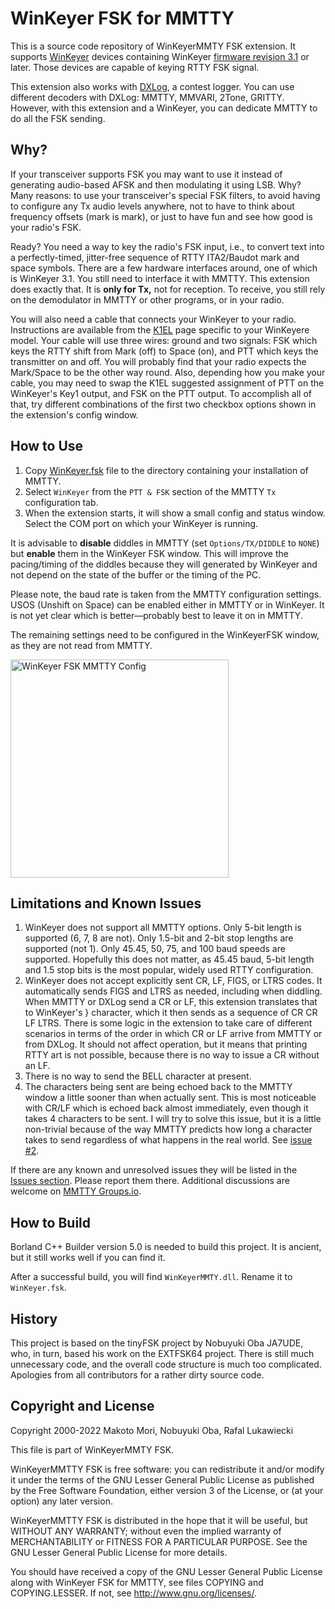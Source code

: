 # WinKeyer FSK for MMTTY

This is a source code repository of WinKeyerMMTY FSK extension. It supports
[WinKeyer](https://www.k1elsystems.com) devices containing WinKeyer [firmware
revision 3.1](https://www.k1elsystems.com/WinKeyer_31.html) or later. Those
devices are capable of keying RTTY FSK signal.

This extension also works with [DXLog](http://dxlog.net), a contest logger. You
can use different decoders with DXLog: MMTTY, MMVARI, 2Tone, GRITTY. However, with
this extension and a WinKeyer, you can dedicate MMTTY to do all the FSK sending.

## Why?

If your transceiver supports FSK you may want to use it instead of generating
audio-based AFSK and then modulating it using LSB. Why? Many reasons: to use your
transceiver's special FSK filters, to avoid having to configure any Tx audio
levels anywhere, not to have to think about frequency offsets (mark is mark), or
just to have fun and see how good is your radio's FSK.

Ready? You need a way to key the radio's FSK input, i.e., to convert text into a
perfectly-timed, jitter-free sequence of RTTY ITA2/Baudot mark and space
symbols. There are a few hardware interfaces around, one of which is WinKeyer
3.1. You still need to interface it with MMTTY. This extension does exactly
that. It is **only for Tx,** not for reception. To receive, you still rely on the
demodulator in MMTTY or other programs, or in your radio.

You will also need a cable that connects your WinKeyer to your radio. Instructions
are available from the [K1EL](https://www.k1elsystems.com) page specific to your
WinKeyere model. Your cable will use three wires: ground and two signals: FSK
which keys the RTTY shift from Mark (off) to Space (on), and PTT which keys the
transmitter on and off. You will probably find that your radio expects the
Mark/Space to be the other way round. Also, depending how you make your cable, you
may need to swap the K1EL suggested assignment of PTT on the WinKeyer's Key1
output, and FSK on the PTT output. To accomplish all of that, try different
combinations of the first two checkbox options shown in the extension's config
window.

## How to Use

1. Copy
[WinKeyer.fsk](https://github.com/RafalLukawiecki/WinKeyerMMTY/releases/latest/download/WinKeyer.fsk)
file to the directory containing your installation of MMTTY.
1. Select `WinKeyer` from the `PTT & FSK` section of the MMTTY `Tx` configuration
tab.
1. When the extension starts, it will show a small config and status
window. Select the COM port on which your WinKeyer is running.

It is advisable to **disable** diddles in MMTTY (set `Options/TX/DIDDLE` to
`NONE`) but **enable** them in the WinKeyer FSK window. This will improve the
pacing/timing of the diddles because they will generated by WinKeyer and not
depend on the state of the buffer or the timing of the PC.

Please note, the baud rate is taken from the MMTTY configuration settings. USOS
(Unshift on Space) can be enabled either in MMTTY or in WinKeyer. It is not yet
clear which is better—probably best to leave it on in MMTTY.

The remaining settings need to be configured in the WinKeyerFSK window, as they
are not read from MMTTY.

<img width="349" alt="WinKeyer FSK MMTTY Config"
src="https://user-images.githubusercontent.com/22912705/191830132-8bfae0de-d176-4f9a-94dc-30f4c023332c.png">

## Limitations and Known Issues

1. WinKeyer does not support all MMTTY options. Only 5-bit length is supported (6,
7, 8 are not). Only 1.5-bit and 2-bit stop lengths are supported (not 1). Only
45.45, 50, 75, and 100 baud speeds are supported. Hopefully this does not matter,
as 45.45 baud, 5-bit length and 1.5 stop bits is the most popular, widely used
RTTY configuration.
1. WinKeyer does not accept explicitly sent CR, LF, FIGS, or LTRS codes. It
automatically sends FIGS and LTRS as needed, including when diddling. When MMTTY
or DXLog send a CR or LF, this extension translates that to WinKeyer's }
character, which it then sends as a sequence of CR CR LF LTRS. There is some logic
in the extension to take care of different scenarios in terms of the order in
which CR or LF arrive from MMTTY or from DXLog. It should not affect operation,
but it means that printing RTTY art is not possible, because there is no way to
issue a CR without an LF.
1. There is no way to send the BELL character at present.
1. The characters being sent are being echoed back to the MMTTY window a little
sooner than when actually sent. This is most noticeable with CR/LF which is echoed
back almost immediately, even though it takes 4 characters to be sent. I will try
to solve this issue, but it is a little non-trivial because of the way MMTTY
predicts how long a character takes to send regardless of what happens in the real
world. See [issue #2](https://github.com/RafalLukawiecki/WinKeyerMMTY/issues/2).

If there are any known and unresolved issues they will be listed in the [Issues
section](https://github.com/RafalLukawiecki/WinKeyerMMTY/issues).  Please report
them there. Additional discussions are welcome on [MMTTY
Groups.io](https://groups.io/g/MMTTY-SB-RTTY/topics).

## How to Build

Borland C++ Builder version 5.0 is needed to build this project. It is ancient,
but it still works well if you can find it.

After a successful build, you will find `WinKeyerMMTY.dll`. Rename it to
`WinKeyer.fsk`.

## History

This project is based on the tinyFSK project by Nobuyuki Oba JA7UDE, who, in turn,
based his work on the EXTFSK64 project.  There is still much unnecessary code, and
the overall code structure is much too complicated.  Apologies from all
contributors for a rather dirty source code.

## Copyright and License

Copyright 2000-2022 Makoto Mori, Nobuyuki Oba, Rafal Lukawiecki

This file is part of WinKeyerMMTY FSK.

WinKeyerMMTTY FSK is free software: you can redistribute it and/or modify it under
the terms of the GNU Lesser General Public License as published by the Free
Software Foundation, either version 3 of the License, or (at your option) any
later version.

WinKeyerMMTTY FSK is distributed in the hope that it will be useful, but WITHOUT
ANY WARRANTY; without even the implied warranty of MERCHANTABILITY or FITNESS FOR
A PARTICULAR PURPOSE.  See the GNU Lesser General Public License for more details.

You should have received a copy of the GNU Lesser General Public License along
with WinKeyer FSK for MMTTY, see files COPYING and COPYING.LESSER. If not, see
http://www.gnu.org/licenses/.
